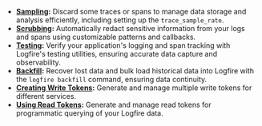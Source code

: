 * **[Sampling](sampling.md):** Discard some traces or spans to manage data storage and analysis efficiently, including setting up the `trace_sample_rate`.
* **[Scrubbing](scrubbing.md):** Automatically redact sensitive information from your logs and spans using customizable patterns and callbacks.
* **[Testing](testing.md):** Verify your application's logging and span tracking with Logfire's testing utilities, ensuring accurate data capture and observability.
* **[Backfill](backfill.md):** Recover lost data and bulk load historical data into Logfire with the `logfire backfill` command, ensuring data continuity.
* **[Creating Write Tokens](creating_write_tokens.md):** Generate and manage multiple write tokens for different services.
* **[Using Read Tokens](using_read_tokens):** Generate and manage read tokens for programmatic querying of your Logfire data.
